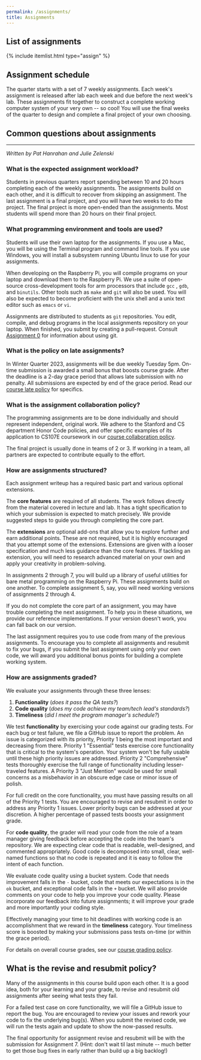 ```yaml
---
permalink: /assignments/
title: Assignments
---
```

## List of assignments
{% include itemlist.html type="assign" %}

## Assignment schedule
The quarter starts with a set of 7 weekly assignments. Each week's assignment is released after lab each week and due before the next week's lab. These assignments fit together to construct a complete working computer system of your very own -- so cool! You will use the final weeks of the quarter to design and complete a final project of your own choosing.

<A name="faq"></A>
## Common questions about assignments
---
*Written by Pat Hanrahan and Julie Zelenski*

### What is the expected assignment workload?

Students in previous quarters report spending between 10 and 20 hours completing each of the weekly assignments.
The assignments build on each other,
and it is difficult to recover from skipping an assignment. 
The last assignment is a final project, 
and you will have two weeks to do the project. 
The final project is more open-ended than the assignments.
Most students will spend more than 20 hours on their final project.

### What programming environment and tools are used?

Students will use their own laptop for the assignments.
If you use a Mac,
you will be using the Terminal program and command line tools.
If you use Windows,
you will install a subsystem running Ubuntu linux to use
 for your assignments.

When developing on the Raspberry Pi,
you will compile programs on your laptop and download them to the Raspberry Pi.
We use a suite of open-source cross-development tools for arm processors that include  `gcc` , `gdb`, and `binutils`.
Other tools such as `make` and `git` will also be used.
You will also be expected to become proficient with the unix shell and 
a unix text editor such as `emacs` or `vi`.

Assignments are distributed to students as `git` repositories.
You edit, compile, and debug programs in the local assignments repository on your laptop. When finished, 
you submit by creating a pull-request. Consult [Assignment 0](/assignments/assign0/) for information about using git.

### What is the policy on late assignments?

In Winter Quarter 2023, assignments will be due weekly Tuesday 5pm. On-time submission is awarded a small bonus that boosts course grade. After the deadline is a 2-day grace period that allows late submission with no penalty. All submissions are expected by end of the grace period.  Read our [course late policy](/policies/#late-policy)
for specifics.

### What is the assignment collaboration policy?

The programming assignments are to be done individually and should represent
independent, original work. We adhere to the Stanford and CS department Honor
Code policies, and offer specific examples of its application to CS107E
coursework in our [course collaboration
policy](/policies/#collaboration-policy).

The final project is usually done in teams of 2 or 3. If working in a team, all partners are expected to contribute equally to the effort.

### How are assignments structured?
Each assignment writeup has a required basic part and various optional extensions. 

The __core features__ are required of all students. The work follows directly from the material covered in lecture and lab. It has a tight specification to which your submission is expected to match precisely. We provide suggested steps to guide you through completing the core part. 

The __extensions__ are optional add-ons that allow you to explore further and earn additional points. These are not required, but it is highly encouraged that you attempt some of the extensions. Extensions are given with a looser specification and much less guidance than the core features. If tackling an extension, you will need to research advanced material on your own and apply your creativity in problem-solving.

In assignments 2 through 7, you will build up a library of useful utilities for bare metal programming on the Raspberry Pi.  These assignments build on one another. To complete assignment 5, say, you will need working versions of assignments 2 through 4. 

If you do not complete the core part of an assignment,
you may have trouble completing the next assignment.
To help you in these situations, we provide our
reference implementations.
If your version doesn't work,
you can fall back on our version.

The last assignment requires you to use code from
many of the previous assignments.
To encourage you to complete all assignments and resubmit to fix your bugs,
if you submit the last assignment using only your own code,
we will award you additional bonus points for building a complete working system. 

<a name="grading"></a>
### How are assignments graded?

We evaluate your assignments through these three lenses:
1. __Functionality__ (_does it pass the QA tests?_)
2. __Code quality__ (_does my code achieve my team/tech lead's standards?_)
3. __Timeliness__ (_did I meet the program manager's schedule?_)


We test __functionality__ by exercising your code against our grading tests.  For each bug or test failure, we file a GitHub issue to report the problem. An issue is categorized with its priority, Priority 1 being the most important and decreasing from there.  Priority 1 "Essential" tests exercise core functionality that is critical to the system's operation. Your system won't be fully usable until these high priority issues are addressed. Priority 2 "Comprehensive" tests thoroughly exercise the full range of functionality including lesser-traveled features. A Priority 3 "Just Mention" would be used for small concerns as a misbehavior in an obscure edge case or minor issue of polish.

For full credit on the core functionality, you must have passing results on all of the Priority 1 tests. You are encouraged to revise and resubmit in order to address any Priority 1 issues.  Lower priority bugs can be addressed at your discretion. A higher percentage of passed tests boosts your assignment grade.

For __code quality__, the grader will read your code from the role of a team manager giving feedback before accepting the code into the team's repository.  We are expecting clear code that is readable, well-designed, and commented appropriately.  Good code is decomposed into small, clear, well-named functions so that 
no code is repeated and it is easy to follow the intent of each function. 


We evaluate code quality using a bucket system. Code that needs 
improvement falls in the `-` bucket, code that meets our expectations is in the 
`ok` bucket, and exceptional code falls in the `+` bucket.
We will also provide comments on your code 
to help you improve your code quality.
Please incorporate our feedback into future assignments;
it will improve your grade and more importantly your coding style.

Effectively managing your time to hit deadlines with working code is an accomplishment that we reward in the __timeliness__ category. Your timeliness score is boosted by making your submissions pass tests on-time (or within the grace period).


For details on overall course grades, see our [course grading
policy](/policies/#grading-policy).

## What is the revise and resubmit policy?
Many of the assignments in this course build upon each other. It is a good idea, both for your learning and your grade, to revise and resubmit old assignments after seeing what tests they fail.

For a failed test case on core functionality, we will file a GitHub issue to report the bug. You are encouraged to review your issues and rework your code to fix the underlying bug(s). When you submit the revised code, we will run the tests again and update to show the now-passed results. 

The final opportunity for assignment revise and resubmit will be with the submission for Assignment 7. (Hint: don't wait til last minute -- much better to get those bug fixes in early rather than build up a big backlog!)


